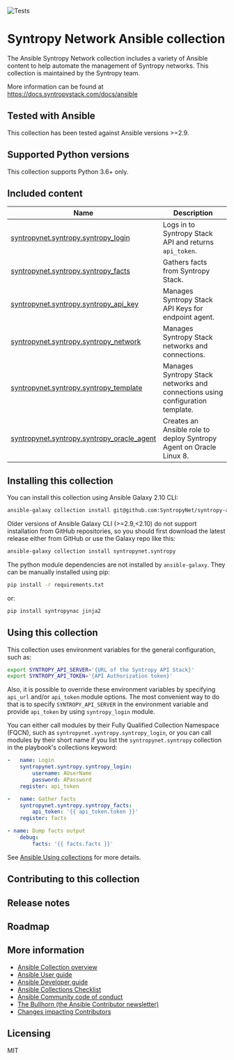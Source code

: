 ![Tests](https://github.com/SyntropyNet/syntropy-ansible-collection/workflows/Tests/badge.svg)

# Syntropy Network Ansible collection
The Ansible Syntropy Network collection includes a variety of Ansible content to help automate the management of Syntropy networks. This collection is maintained by the Syntropy team.

More information can be found at https://docs.syntropystack.com/docs/ansible

## Tested with Ansible

This collection has been tested against Ansible versions >=2.9.

## Supported Python versions

This collection supports Python 3.6+ only.

## Included content

Name | Description
--- | ---
[syntropynet.syntropy.syntropy_login](docs/syntropy_login_module.rst)|Logs in to Syntropy Stack API and returns `api_token`.
[syntropynet.syntropy.syntropy_facts](docs/syntropy_facts_module.rst)|Gathers facts from Syntropy Stack.
[syntropynet.syntropy.syntropy_api_key](docs/syntropy_api_key_module.rst)|Manages Syntropy Stack API Keys for endpoint agent.
[syntropynet.syntropy.syntropy_network](docs/syntropy_network_module.rst)|Manages Syntropy Stack networks and connections.
[syntropynet.syntropy.syntropy_template](docs/syntropy_template_module.rst)|Manages Syntropy Stack networks and connections using configuration template.
[syntropynet.syntropy.syntropy_oracle_agent](roles/syntropy-oracle/README.md)|Creates an Ansible role to deploy Syntropy Agent on Oracle Linux 8.

## Installing this collection

You can install this collection using Ansible Galaxy 2.10 CLI:

```sh
ansible-galaxy collection install git@github.com:SyntropyNet/syntropy-ansible-collection.git
```

Older versions of Ansible Galaxy CLI (>=2.9,<2.10) do not support installation from GitHub repositories, so you should first download the
latest release either from GitHub or use the Galaxy repo like this:

```sh
ansible-galaxy collection install syntropynet.syntropy
```

The python module dependencies are not installed by `ansible-galaxy`. They can be manually installed using pip:

```sh
pip install -r requirements.txt
```

or:

```sh
pip install syntropynac jinja2
```

## Using this collection

This collection uses environment variables for the general configuration, such as:

```sh
export SYNTROPY_API_SERVER='{URL of the Syntropy API Stack}'
export SYNTROPY_API_TOKEN='{API Authorization token}'
```

Also, it is possible to override these environment variables by specifying `api_url` and/or `api_token` module options.
The most convenient way to do that is to specify `SYNTROPY_API_SERVER` in the environment variable and provide `api_token` by using `syntropy_login` module.

You can either call modules by their Fully Qualified Collection Namespace (FQCN), such as `syntropynet.syntropy.syntropy_login`, or you can call modules by their short name if you list the `syntropynet.syntropy` collection in the playbook's collections keyword:

```yaml
-   name: Login
    syntropynet.syntropy.syntropy_login:
        username: AUserName
        password: APassword
    register: api_token

-   name: Gather facts
    syntropynet.syntropy.syntropy_facts:
        api_token: '{{ api_token.token }}'
    register: facts

- name: Dump facts output
    debug:
        facts: '{{ facts.facts }}'
```

See [Ansible Using collections](https://docs.ansible.com/ansible/latest/user_guide/collections_using.html) for more details.

## Contributing to this collection


## Release notes


## Roadmap


## More information

- [Ansible Collection overview](https://github.com/ansible-collections/overview)
- [Ansible User guide](https://docs.ansible.com/ansible/latest/user_guide/index.html)
- [Ansible Developer guide](https://docs.ansible.com/ansible/latest/dev_guide/index.html)
- [Ansible Collections Checklist](https://github.com/ansible-collections/overview/blob/master/collection_requirements.rst)
- [Ansible Community code of conduct](https://docs.ansible.com/ansible/latest/community/code_of_conduct.html)
- [The Bullhorn (the Ansible Contributor newsletter)](https://us19.campaign-archive.com/home/?u=56d874e027110e35dea0e03c1&id=d6635f5420)
- [Changes impacting Contributors](https://github.com/ansible-collections/overview/issues/45)

## Licensing

MIT